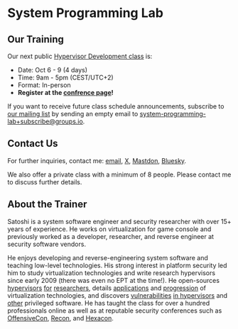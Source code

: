 # System Programming Lab

## Our Training

Our next public [Hypervisor Development class](Hypervisor_Development_for_Security_Researchers.md) is:
- Date: Oct 6 - 9 (4 days)
- Time: 9am - 5pm (CEST/UTC+2)
- Format: In-person
- **Register at the [confrence page](https://www.hexacon.fr/trainer/tanda/)!**

If you want to receive future class schedule announcements, subscribe to [our mailing list](https://groups.io/g/system-programming-lab) by sending an empty email to [system-programming-lab+subscribe@groups.io](mailto:system-programming-lab+subscribe@groups.io?subject=Subscribe%20Request).


## Contact Us

For further inquiries, contact me: [email](mailto:tanda.sat@gmail.com?subject=Hypervisor%20Development%20for%20Security%20Researchers), [X](https://x.com/standa_t), [Mastdon](https://infosec.exchange/@satoshi_tanda), [Bluesky](https://satoshi-tanda.bsky.social/).

We also offer a private class with a minimum of 8 people. Please contact me to discuss further details.


## About the Trainer

Satoshi is a system software engineer and security researcher with over 15+ years of experience. He works on virtualization for game console and previously worked as a developer, researcher, and reverse engineer at security software vendors.

He enjoys developing and reverse-engineering system software and teaching low-level technologies. His strong interest in platform security led him to study virtualization technologies and write research hypervisors since early 2009 (there was even no EPT at the time!). He open-sources [hypervisors](https://github.com/tandasat/MiniVisorPkg) [for](https://github.com/tandasat/SimpleSvm) [researchers](https://github.com/tandasat/HyperPlatform), details [applications](https://github.com/tandasat/Hypervisor-101-in-Rust) and [progression](https://github.com/tandasat/Hello-VT-rp) of virtualization technologies, and discovers [vulnerabilities](https://github.com/tandasat/CVE-2024-21305) [in hypervisors](https://github.com/tandasat/CVE-2023-36427) and [other](https://github.com/tandasat/SmmExploit) privileged software. He has taught the class for over a hundred professionals online as well as at reputable security conferences such as [OffensiveCon](https://www.offensivecon.org/), [Recon](https://recon.cx/), and [Hexacon](https://www.hexacon.fr/).
